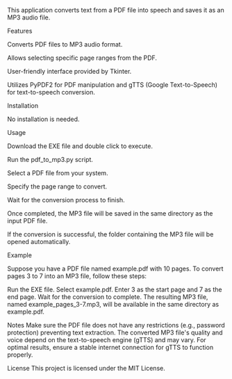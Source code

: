 This application converts text from a PDF file into speech and saves it as an MP3 audio file.

Features

Converts PDF files to MP3 audio format.

Allows selecting specific page ranges from the PDF.

User-friendly interface provided by Tkinter.

Utilizes PyPDF2 for PDF manipulation and gTTS (Google Text-to-Speech) for text-to-speech conversion.


Installation

No installation is needed.


Usage

Download the EXE file and double click to execute.

Run the pdf_to_mp3.py script.

Select a PDF file from your system.

Specify the page range to convert.

Wait for the conversion process to finish.

Once completed, the MP3 file will be saved in the same directory as the input PDF file.

If the conversion is successful, the folder containing the MP3 file will be opened automatically.

Example

Suppose you have a PDF file named example.pdf with 10 pages. To convert pages 3 to 7 into an MP3 file, follow these steps:

Run the EXE file.
Select example.pdf.
Enter 3 as the start page and 7 as the end page.
Wait for the conversion to complete.
The resulting MP3 file, named example_pages_3-7.mp3, will be available in the same directory as example.pdf.

Notes
Make sure the PDF file does not have any restrictions (e.g., password protection) preventing text extraction.
The converted MP3 file's quality and voice depend on the text-to-speech engine (gTTS) and may vary.
For optimal results, ensure a stable internet connection for gTTS to function properly.

License
This project is licensed under the MIT License.
